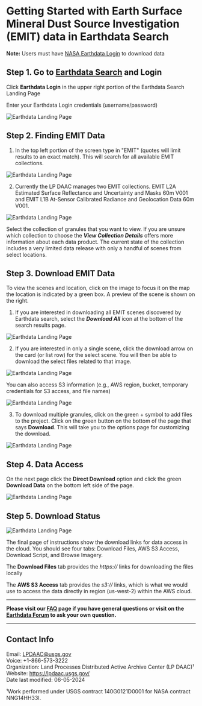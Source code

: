 # Getting Started with Earth Surface Mineral Dust Source Investigation (EMIT) data in Earthdata Search

**Note:** Users must have [NASA Earthdata Login](https://urs.earthdata.nasa.gov/home) to download data

## Step 1. Go to [Earthdata Search](https://search.earthdata.nasa.gov/search) and Login

Click **Earthdata Login** in the upper right portion of the Earthdata Search Landing Page

Enter your Earthdata Login credentials (username/password)  

![Earthdata Landing Page](https://i.imgur.com/CMzS6kA.jpeg)

## Step 2. Finding EMIT Data

1. In the top left portion of the screen type in "EMIT" (quotes will limit results to an exact match). This will search for all available EMIT collections.

![Earthdata Landing Page](https://i.imgur.com/UeuG3bd.jpeg)

2. Currently the LP DAAC manages two EMIT collections.
EMIT L2A Estimated Surface Reflectance and Uncertainty and Masks 60m V001 and EMIT L1B At-Sensor Calibrated Radiance and Geolocation Data 60m V001.

![Earthdata Landing Page](https://i.imgur.com/j2zWRR2.png)

Select the collection of granules that you want to view. If you are unsure which collection to choose the ***View Collection Details*** offers more information about each data product. The current state of the collection includes a very limited data release with only a handful of scenes from select locations.

## Step 3. Download EMIT Data

To view the scenes and location, click on the image to focus it on the map the location is indicated by a green box. A preview of the scene is shown on the right.

1. If you are interested in downloading all EMIT scenes discovered by Earthdata search, select the ***Download All*** icon at the bottom of the search results page.

![Earthdata Landing Page](https://i.imgur.com/YjcAZvU.png)

2. If you are interested in only a single scene, click the download arrow on the card (or list row) for the select scene. You will then be able to download the select files related to that image.

![Earthdata Landing Page](https://i.imgur.com/cdOsgm3.png)

You can also access S3 information (e.g., AWS region, bucket, temporary credentials for S3 access, and file names)

![Earthdata Landing Page](https://i.imgur.com/Y4jVdD0.png)

3. To download multiple granules, click on the green + symbol to add files to the project. Click on the green button on the bottom of the page that says **Download**. This will take you to the options page for customizing the download.

![Earthdata Landing Page](https://i.imgur.com/ouESYWJ.png)

## Step 4. Data Access

On the next page click the **Direct Download** option and click the green **Download Data** on the bottom left side of the page.

![Earthdata Landing Page](https://i.imgur.com/NuoENO8.png)

## Step 5. Download Status

![Earthdata Landing Page](https://i.imgur.com/T3sbhau.png)

The final page of instructions show the download links for data access in the cloud. You should see four tabs: Download Files, AWS S3 Access, Download Script, and Browse Imagery.

The **Download Files** tab provides the *https://* links for downloading the files locally

The **AWS S3 Access** tab provides the  *s3://* links, which is what we would use to access the data directly in region (us-west-2) within the AWS cloud.  

---

**Please visit our [FAQ](https://forum.earthdata.nasa.gov/) page if you have general questions or visit on the [Earthdata Forum](https://forum.earthdata.nasa.gov/) to ask your own question.**

---

## Contact Info  

Email: <LPDAAC@usgs.gov>  
Voice: +1-866-573-3222  
Organization: Land Processes Distributed Active Archive Center (LP DAAC)¹  
Website: <https://lpdaac.usgs.gov/>  
Date last modified: 06-05-2024  

¹Work performed under USGS contract 140G0121D0001 for NASA contract NNG14HH33I.  
